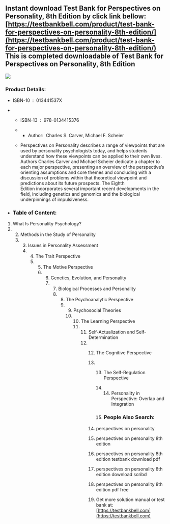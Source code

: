 Instant download **Test Bank for Perspectives on Personality, 8th Edition** by click link bellow:  
[https://testbankbell.com/product/test-bank-for-perspectives-on-personality-8th-edition/](https://testbankbell.com/product/test-bank-for-perspectives-on-personality-8th-edition/)  
This is completed downloadable of Test Bank for Perspectives on Personality, 8th Edition
----------------------------------------------------------------------------------------


![](https://testbankbell.com/wp-content/uploads/2023/05/013441537X-1.jpg)
### Product Details:


* ISBN-10 ‏ : ‎ 013441537X
* * ISBN-13 ‏ : ‎ 978-0134415376
  * * Author:  Charles S. Carver, Michael F. Scheier
   
  * Perspectives on Personality describes a range of viewpoints that are used by personality psychologists today, and helps students understand how these viewpoints can be applied to their own lives. Authors Charles Carver and Michael Scheier dedicate a chapter to each major perspective, presenting an overview of the perspective’s orienting assumptions and core themes and concluding with a discussion of problems within that theoretical viewpoint and predictions about its future prospects. The Eighth Edition incorporates several important recent developments in the field, including genetics and genomics and the biological underpinnings of impulsiveness.
 
* ### Table of Content:

1. What Is Personality Psychology?
2. 2. Methods in the Study of Personality
   3. 3. Issues in Personality Assessment
      4. 4. The Trait Perspective
         5. 5. The Motive Perspective
            6. 6. Genetics, Evolution, and Personality
               7. 7. Biological Processes and Personality
                  8. 8. The Psychoanalytic Perspective
                     9. 9. Psychosocial Theories
                        10. 10. The Learning Perspective
                            11. 11. Self-Actualization and Self-Determination
                                12. 12. The Cognitive Perspective
                                    13. 13. The Self-Regulation Perspective
                                        14. 14. Personality in Perspective: Overlap and Integration
                                           
                                        15. ### People Also Search:
                                       
                                    14. perspectives on personality
                                   
                                    15. perspectives on personality 8th edition
                                   
                                    16. perspectives on personality 8th edition testbank download pdf
                                   
                                    17. perspectives on personality 8th edition download scribd
                                   
                                    18. perspectives on personality 8th edition pdf free
                                    19.  Get more solution manual or test bank at: [https://testbankbell.com](https://testbankbell.com)
